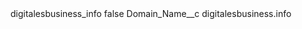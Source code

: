 <?xml version="1.0" encoding="UTF-8"?>
<CustomMetadata xmlns="http://soap.sforce.com/2006/04/metadata" xmlns:xsi="http://www.w3.org/2001/XMLSchema-instance" xmlns:xsd="http://www.w3.org/2001/XMLSchema">
    <label>digitalesbusiness_info</label>
    <protected>false</protected>
    <values>
        <field>Domain_Name__c</field>
        <value xsi:type="xsd:string">digitalesbusiness.info</value>
    </values>
</CustomMetadata>
